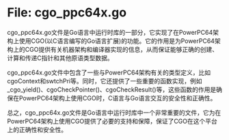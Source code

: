 # File: cgo_ppc64x.go

cgo_ppc64x.go文件是Go语言中运行时库的一部分，它实现了在PowerPC64架构上使用CGO(以C语言编写的Go语言扩展)的功能。它的作用是为PowerPC64架构上的CGO提供有关机器架构和编译器实现的信息，从而保证能够正确的创建、计算和传递C指针和其他原语类型数据。

cgo_ppc64x.go文件中包含了一些与PowerPC64架构有关的类型定义，比如cgoContext和swtchPri等。同时，它还提供了一些重要的函数实现，例如_cgo_yield()、cgoCheckPointer()、cgoCheckResult()等，这些函数的作用是确保在PowerPC64架构上使用CGO时，C语言与Go语言交互的安全性和正确性。

总之，cgo_ppc64x.go文件是Go语言中运行时库中一个非常重要的文件，它为在PowerPC64架构上使用CGO提供了必要的支持和保障，保证了CGO在这个平台上的正确性和安全性。

